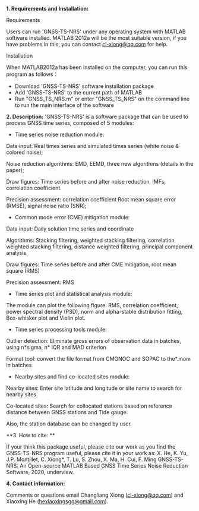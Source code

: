 **1. Requirements and Installation:**

Requirements

Users can run &#39;GNSS-TS-NRS&#39; under any operating system with MATLAB software installed. MATLAB 2012a will be the most suitable version, if you have problems in this, you can contact [cl-xiong@qq.com](mailto:cl-xiong@qq.com) for help.

Installation

When MATLAB2012a has been installed on the computer, you can run this program as follows：

- Download &#39;GNSS-TS-NRS&#39; software installation package
- Add &#39;GNSS-TS-NRS&#39; to the current path of MATLAB
- Run &quot;GNSS\_TS\_NRS.m&quot; or enter &quot;GNSS\_TS\_NRS&quot; on the command line to run the main interface of the software

**2. Description:**
&#39;GNSS-TS-NRS&#39; is a software package that can be used to process GNSS time series, composed of 5 modules:

- Time series noise reduction module:

Data input: Real times series and simulated times series (white noise &amp; colored noise);

Noise reduction algorithms: EMD, EEMD, three new algorithms (details in the paper);

Draw figures: Time series before and after noise reduction, IMFs, correlation coefficient.

Precision assessment: correlation coefficient Root mean square error (RMSE), signal noise ratio (SNR);

- Common mode error (CME) mitigation module:

Data input: Daily solution time series and coordinate

Algorithms: Stacking filtering, weighted stacking filtering, correlation weighted stacking filtering, distance weighted filtering, principal component analysis

Draw figures: Time series before and after CME mitigation, root mean square (RMS)

Precision assessment: RMS

- Time series plot and statistical analysis module:

The module can plot the following figure: RMS, correlation coefficient, power spectral density (PSD), norm and alpha-stable distribution fitting, Box-whisker plot and Violin plot.

- Time series processing tools module:

Outlier detection: Eliminate gross errors of observation data in batches, using n\*sigma, n\* IQR and MAD criterion

Format tool: convert the file format from CMONOC and SOPAC to the\*.mom in batches

- Nearby sites and find co-located sites module:

Nearby sites: Enter site latitude and longitude or site name to search for nearby sites.

Co-located sites: Search for collocated stations based on reference distance between GNSS stations and Tide gauge.

Also, the station database can be changed by user.

**3. How to cite: **

If your think this package useful, please cite our work as you find the GNSS-TS-NRS program useful, please cite it in your work as: X. He, K. Yu, J.P. Montillet, C. Xiong\*, T. Lu, S. Zhou, X. Ma, H. Cui, F. Ming GNSS-TS-NRS: An Open-source MATLAB Based GNSS Time Series Noise Reduction Software, 2020, underview.  

**4. Contact information:**

Comments or questions email Changliang Xiong ([cl-xiong@qq.com](mailto:cl-xiong@qq.com)) and Xiaoxing He (hexiaoxingsgg@gmail.com).
